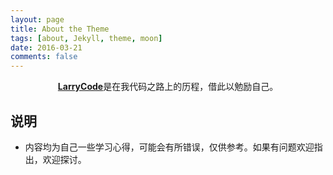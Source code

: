 ```yaml
---
layout: page
title: About the Theme
tags: [about, Jekyll, theme, moon]
date: 2016-03-21
comments: false
---
```

    
<center><a href="https://larrycal.github.io/Larrycode/"><b>LarryCode</b></a>是在我代码之路上的历程，借此以勉励自己。</center>

## 说明
* 内容均为自己一些学习心得，可能会有所错误，仅供参考。如果有问题欢迎指出，欢迎探讨。





